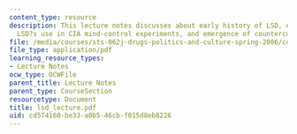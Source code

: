 ```yaml
---
content_type: resource
description: This lecture notes discusses about early history of LSD, other hallucinogens,
  LSD?s use in CIA mind-control experiments, and emergence of counterculture.
file: /media/courses/sts-062j-drugs-politics-and-culture-spring-2006/cd574160be33a0b546cbf015d8eb8226_lsd_lecture.pdf
file_type: application/pdf
learning_resource_types:
- Lecture Notes
ocw_type: OCWFile
parent_title: Lecture Notes
parent_type: CourseSection
resourcetype: Document
title: lsd_lecture.pdf
uid: cd574160-be33-a0b5-46cb-f015d8eb8226
---
```

